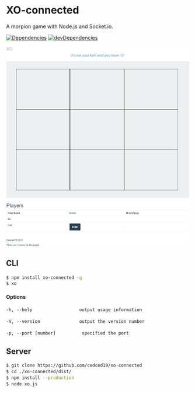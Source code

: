 # XO-connected

A morpion game with Node.js and Socket.io.

[![Dependencies](https://david-dm.org/cedced19/xo-connected.png)](https://david-dm.org/cedced19/xo-connected)
[![devDependencies](https://david-dm.org/cedced19/xo-connected/dev-status.png)](https://david-dm.org/cedced19/xo-connected#info=devDependencies)

![Demo](https://raw.githubusercontent.com/cedced19/xo-connected/master/demo.png)

## CLI
```bash
$ npm install xo-connected -g
$ xo
```

#### Options

```
-h, --help                  output usage information

-V, --version               output the version number

-p, --port [number]          specified the port
```

## Server

```bash
$ git clone https://github.com/cedced19/xo-connected
$ cd ./xo-connected/dist/
$ npm install --production
$ node xo.js
```
